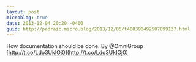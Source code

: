 ```yaml
---
layout: post
microblog: true
date: 2013-12-04 20:20 -0400
guid: http://padraic.micro.blog/2013/12/05/t408390492507099137.html
---
```

How documentation should be done. By @OmniGroup [http://t.co/Ldo3UkIOj0](http://t.co/Ldo3UkIOj0)
